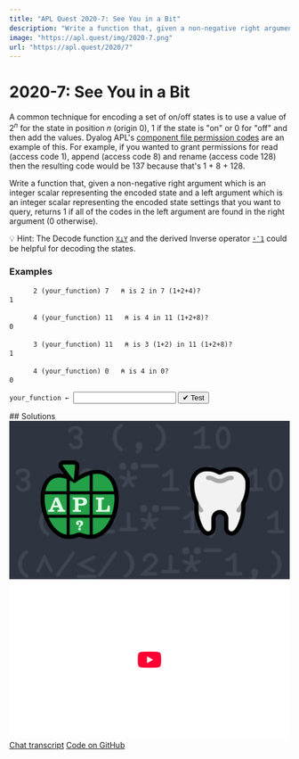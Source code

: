 ```yaml
---
title: "APL Quest 2020-7: See You in a Bit"
description: "Write a function that, given a non-negative right argument which is an integer scalar representing the encoded state and a left argument which is an integer scalar representing the encoded state settings that you want to query, returns 1 if all of the codes in the left argument are found in the right argument (0 otherwise)."
image: "https://apl.quest/img/2020-7.png"
url: "https://apl.quest/2020/7"
---
```


# <span class=s>2020-</span>7: See You in a Bit
A common technique for encoding a set of on/off states is to use a value of 2<sup><em>n</em></sup> for the state in position <em>n</em> (origin 0), 1 if the state is "on" or 0 for "off" and then add the values. Dyalog APL's [component file permission codes](https://help.dyalog.com/17.1/#Language/APL%20Component%20Files/Component%20Files.htm#File_Access_Control) are an example of this. For example, if you wanted to grant permissions for read (access code 1), append (access code 8) and rename (access code 128) then the resulting code would be 137 because that's 1 + 8 + 128.

Write a function that, given a non-negative right argument which is an integer scalar representing the encoded state and a left argument which is an integer scalar representing the encoded state settings that you want to query, returns 1 if all of the codes in the left argument are found in the right argument (0 otherwise).

💡 Hint: The Decode function [`X⊥Y`](https://help.dyalog.com/latest/#Language/Primitive%20Functions/Decode.htm) and the derived Inverse operator [`⍣¯1`](https://help.dyalog.com/latest/#Language/Primitive%20Operators/Power%20Operator.htm) could be helpful for decoding the states.

### Examples
```APL
      2 (your_function) 7   ⍝ is 2 in 7 (1+2+4)?
1

      4 (your_function) 11   ⍝ is 4 in 11 (1+2+8)?
0

      3 (your_function) 11   ⍝ is 3 (1+2) in 11 (1+2+8)?
1

      4 (your_function) 0   ⍝ is 4 in 0?
0
```
<div class="pdiv">
  <code onclick="p_Input.focus()">your_function ← </code><input id="p_Input" autocomplete="off" spellcheck="false" oninput="this.parentElement.querySelector`button`.disabled=false;localStorage.setItem(window.location.pathname,this.value)" onkeypress="subm(event)">
  <button onclick="alert$.next`Testing…`;submitSolution`p`" class="md-button md-button--primary">&#x2714; Test</button>
</div>
<blockquote id="p_Output"></blockquote>
## Solutions
<div onclick="play(this)" title="Video on YouTube" class="yt">
<img alt="Video Thumbnail" src="../../img/2020-7.png">
<img alt="YouTube" src="../../img/yt-big.png">
</div>
<a href="https://chat.stackexchange.com/transcript/52405?m=64028252#64028252" target="_blank" class="md-button md-button--primary">Chat transcript</a>
<a href="https://github.com/abrudz/apl_quest/tree/main/2020/7.apl" target="_blank" class="md-button md-button--primary right">Code on GitHub</a>

<script>
    testCases={"a":[["2","7"],["4","11"],["3","11"],["847","847"],["447","847"],["661","847"],["?256","?256"]],"b":[["42","0"],["0","42"],["0","0"],["959","847"]],"f":"{∧/≤/2⊥⍣¯1⊢⍺⍵}","p":","}
    p_Input.value=localStorage.getItem(window.location.pathname)
    play=e=>e.outerHTML=`<iframe src="https://www.youtube.com/embed/xXweDCXIVSk?list=PLYKQVqyrAEj9wDIUyLDGtDAFTKY38BUMN&autoplay=1" title="<span class=s>2020-</span>7: See You in a Bit (APL Quest 2020-7)" frameborder="0" allow="accelerometer; autoplay; clipboard-write; encrypted-media; gyroscope; picture-in-picture; web-share" referrerpolicy="strict-origin-when-cross-origin" allowfullscreen></iframe>`
</script>
